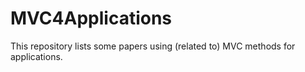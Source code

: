 # MVC4Applications
This repository lists some papers using (related to) MVC methods for applications.
